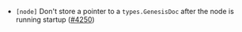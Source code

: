 - `[node]` Don't store a pointer to a `types.GenesisDoc` after the node is running
  startup ([\#4250](https://github.com/cometbft/cometbft/pull/4250))
